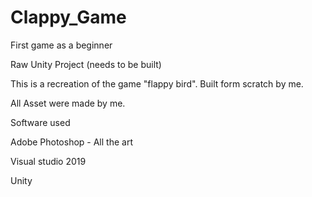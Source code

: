 # Clappy_Game
First game as a beginner

Raw Unity Project (needs to be built)

This is a recreation of the game "flappy bird".
Built form scratch by me.

All Asset were made by me.

Software used 

Adobe Photoshop - All the art

Visual studio 2019

Unity
